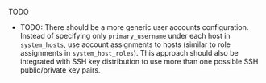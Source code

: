 TODO

* TODO: There should be a more generic user accounts configuration.
  Instead of specifying only `primary_username` under each host in
  `system_hosts`, use account assignments to hosts (similar to
  role assignments in `system_host_roles`).
  This approach should also be integrated with SSH key distribution to
  use more than one possible SSH public/private key pairs.

